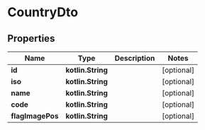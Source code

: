 
# CountryDto

## Properties
| Name | Type | Description | Notes |
| ------------ | ------------- | ------------- | ------------- |
| **id** | **kotlin.String** |  |  [optional] |
| **iso** | **kotlin.String** |  |  [optional] |
| **name** | **kotlin.String** |  |  [optional] |
| **code** | **kotlin.String** |  |  [optional] |
| **flagImagePos** | **kotlin.String** |  |  [optional] |



